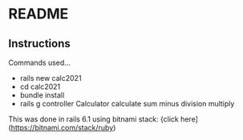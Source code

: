# README
## Instructions


Commands used...

- rails new calc2021
- cd calc2021
- bundle install
- rails g controller Calculator calculate sum minus division multiply


This was done in rails 6.1 using bitnami stack: {click here](https://bitnami.com/stack/ruby)

